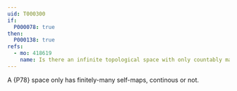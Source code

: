 ```yaml
---
uid: T000300
if:
  P000078: true
then:
  P000138: true
refs:
  - mo: 418619
    name: Is there an infinite topological space with only countably many continuous functions to itself?
---
```


A {P78} space only has finitely-many self-maps, continous or not.
